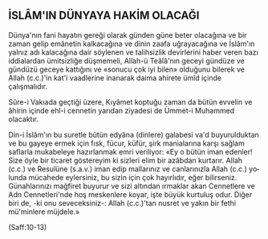 ## İSLÂM'IN DÜNYAYA HAKİM OLACAĞI

Dünya'nın fani hayatın gereği olarak gün­den güne beter olacağına ve bir zaman gelip emânetin kalkacağına ve dinin zaafa uğrayaca­ğına ve İslâm'ın yalnız adı kalacağına dair söylenen ve talihsizlik devirlerini haber veren ba­zı iddialardan ümitsizliğe düşmemeli, Allah-ü Teâlâ'nın geceyi gündüze ve gündüzü geceye kat­tığını ve «sonucu çok iyi bilen» olduğunu bilerek ve Allah (c.c.)'in kat'i vaadlerine inanarak daima ahirete ümîd içinde çalışmalıdır.

Sûre-i Vakıada geçtiği üzere, Kıyâmet kop­tuğu zaman da bütün evvelin ve âhirin içinde ehl-i cennetin yarıdan ziyadesi de Ümmet-i Muhammed olacaktır.

Din-i İslâm'ın bu suretle bütün edyâna (din­lere) galabesi va'd buyurulduktan ve bu gayeye ermek için fısk, fücur, küfür, şirk manialarına kar­şı sağlam saflarla mukabeleye hazırlanmak emri veriliyor: «Ey o bütün iman edenler! Size öyle bir ticaret göstereyim ki sizleri elim bir azâbdan kurtarır. Allah (c.c.) ve Resulüne (s.a.v.) iman edip mallarınız ve canlarınızla Allah (c.c.) yo­lunda mücahede eylersiniz, bu sizin için çok ha­yırlıdır, eğer bilirseniz. Günahlarınızı mağfiret bu­yurur ve sizi altından ırmaklar akan Cennetlere ve Adn Cennetleri'nde hoş meskenlere koyar, iş­te büyük kurtuluş odur. Diğer biri de, -ki onu seveceksiniz-: Allah (c.c.)'tan nusret ve yakın bir fethi mü'minlere müjdele.»

(Saff:10-13)

